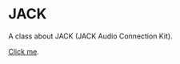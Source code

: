 # JACK
A class about JACK (JACK Audio Connection Kit).

[Click me](https://cdn.rawgit.com/vicente-gonzalez-ruiz/JACK/master/index.html).
